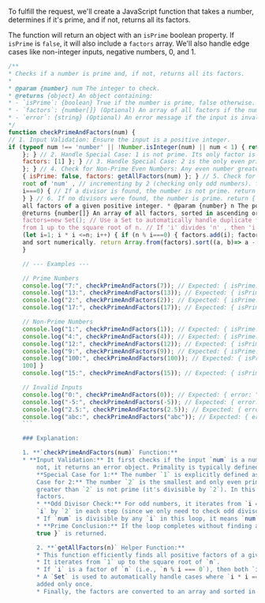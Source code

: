 To fulfill the request, we'll create a JavaScript function that takes a number, determines if it's prime, and if not,
returns all its factors.

The function will return an object with an `isPrime` boolean property. If `isPrime` is `false`, it will also include a
`factors` array. We'll also handle edge cases like non-integer inputs, negative numbers, 0, and 1.

```javascript
/**
* Checks if a number is prime and, if not, returns all its factors.
*
* @param {number} num The integer to check.
* @returns {object} An object containing:
* - `isPrime`: {boolean} True if the number is prime, false otherwise.
* - `factors`: {number[]} (Optional) An array of all factors if the number is not prime.
* - `error`: {string} (Optional) An error message if the input is invalid.
*/
function checkPrimeAndFactors(num) {
// 1. Input Validation: Ensure the input is a positive integer.
if (typeof num !== 'number' || !Number.isInteger(num) || num < 1) { return { error: "Input must be a positive integer."
    }; } // 2. Handle Special Case: 1 is not prime. Its only factor is 1. if (num===1) { return { isPrime: false,
    factors: [1] }; } // 3. Handle Special Case: 2 is the only even prime number. if (num===2) { return { isPrime: true
    }; } // 4. Check for Non-Prime Even Numbers: Any even number greater than 2 is not prime. if (num % 2===0) { return
    { isPrime: false, factors: getAllFactors(num) }; } // 5. Check for Odd Divisors: Iterate from 3 up to the square
    root of 'num' , // incrementing by 2 (checking only odd numbers). for (let i=3; i * i <=num; i +=2) { if (num %
    i===0) { // If a divisor is found, the number is not prime. return { isPrime: false, factors: getAllFactors(num) };
    } } // 6. If no divisors were found, the number is prime. return { isPrime: true }; } /** * Helper function to find
    all factors of a given positive integer. * @param {number} n The positive integer for which to find factors. *
    @returns {number[]} An array of all factors, sorted in ascending order. */ function getAllFactors(n) { const
    factors=new Set(); // Use a Set to automatically handle duplicate factors (e.g., for perfect squares) // Iterate
    from 1 up to the square root of n. // If 'i' divides 'n' , then 'i' is a factor, and 'n/i' is also a factor. for
    (let i=1; i * i <=n; i++) { if (n % i===0) { factors.add(i); factors.add(n / i); } } // Convert the Set to an Array
    and sort numerically. return Array.from(factors).sort((a, b)=> a - b);
    }

    // --- Examples ---

    // Prime Numbers
    console.log("7:", checkPrimeAndFactors(7)); // Expected: { isPrime: true }
    console.log("13:", checkPrimeAndFactors(13)); // Expected: { isPrime: true }
    console.log("2:", checkPrimeAndFactors(2)); // Expected: { isPrime: true }
    console.log("17:", checkPrimeAndFactors(17)); // Expected: { isPrime: true }

    // Non-Prime Numbers
    console.log("1:", checkPrimeAndFactors(1)); // Expected: { isPrime: false, factors: [1] }
    console.log("4:", checkPrimeAndFactors(4)); // Expected: { isPrime: false, factors: [1, 2, 4] }
    console.log("12:", checkPrimeAndFactors(12)); // Expected: { isPrime: false, factors: [1, 2, 3, 4, 6, 12] }
    console.log("9:", checkPrimeAndFactors(9)); // Expected: { isPrime: false, factors: [1, 3, 9] }
    console.log("100:", checkPrimeAndFactors(100)); // Expected: { isPrime: false, factors: [1, 2, 4, 5, 10, 20, 25, 50,
    100] }
    console.log("15:", checkPrimeAndFactors(15)); // Expected: { isPrime: false, factors: [1, 3, 5, 15] }

    // Invalid Inputs
    console.log("0:", checkPrimeAndFactors(0)); // Expected: { error: "Input must be a positive integer." }
    console.log("-5:", checkPrimeAndFactors(-5)); // Expected: { error: "Input must be a positive integer." }
    console.log("2.5:", checkPrimeAndFactors(2.5)); // Expected: { error: "Input must be a positive integer." }
    console.log("abc:", checkPrimeAndFactors("abc")); // Expected: { error: "Input must be a positive integer." }
    ```

    ### Explanation:

    1. **`checkPrimeAndFactors(num)` Function:**
    * **Input Validation:** It first checks if the input `num` is a number, an integer, and positive (`num < 1`). If
        not, it returns an error object. Primality is typically defined for positive integers greater than 1. *
        **Special Case for 1:** The number `1` is explicitly defined as not prime. Its only factor is `1`. * **Special
        Case for 2:** The number `2` is the smallest and only even prime number. * **Even Numbers> 2:** Any even number
        greater than `2` is not prime (it's divisible by `2`). In this case, it calls `getAllFactors()` to find all its
        factors.
        * **Odd Divisor Check:** For odd numbers, it iterates from `i = 3` up to the square root of `num`, incrementing
        `i` by `2` in each step (since we only need to check odd divisors).
        * If `num` is divisible by any `i` in this loop, it means `num` is not prime, and `getAllFactors()` is called.
        * **Prime Conclusion:** If the loop completes without finding any divisors, the number is prime, and `{ isPrime:
        true }` is returned.

        2. **`getAllFactors(n)` Helper Function:**
        * This function efficiently finds all positive factors of a given number `n`.
        * It iterates from `1` up to the square root of `n`.
        * If `i` is a factor of `n` (i.e., `n % i === 0`), then both `i` and `n / i` are factors.
        * A `Set` is used to automatically handle cases where `i * i === n` (perfect squares), ensuring each factor is
        added only once.
        * Finally, the factors are converted to an array and sorted in ascending order.